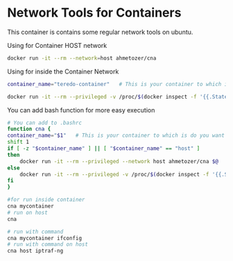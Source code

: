 # Network Tools for Containers

This container is contains some regular network tools on ubuntu.

Using for Container HOST network

```bash
docker run -it --rm --network=host ahmetozer/cna
```

Using for inside the Container Network

```bash
container_name="teredo-container"   # This is your container to which is do you want to make a network inspect

docker run -it --rm --privileged -v /proc/$(docker inspect -f '{{.State.Pid}}' $container_name)/ns/net:/var/run/netns/container ahmetozer/cna
```

You can add bash function for more easy execution

```bash
# You can add to .bashrc
function cna {
container_name="$1"   # This is your container to which is do you want to make a network inspect
shift 1
if [ -z "$container_name" ] || [ "$container_name" == "host" ]
then
    docker run -it --rm --privileged --network host ahmetozer/cna $@
else
    docker run -it --rm --privileged -v /proc/$(docker inspect -f '{{.State.Pid}}' $container_name)/ns/net:/var/run/netns/container ahmetozer/cna $@
fi
}
```

```bash
#for run inside container
cna mycontainer
# run on host
cna

# run with command
cna mycontainer ifconfig
# run with command on host
cna host iptraf-ng
```
